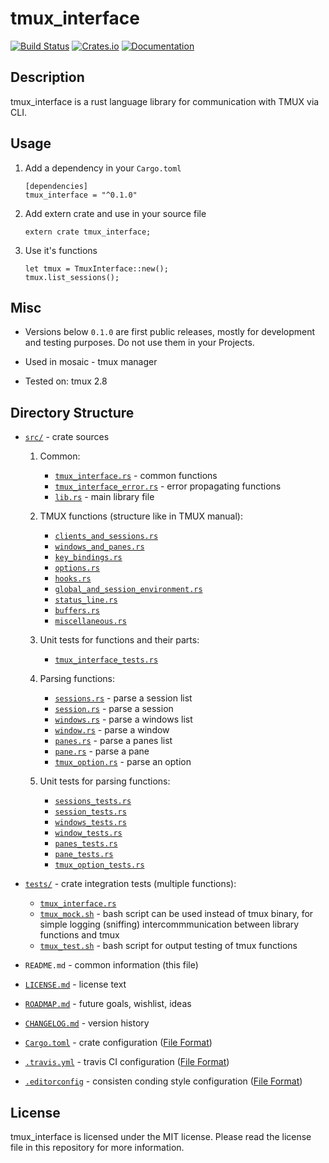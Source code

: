 # tmux_interface

[![Build Status](https://travis-ci.com/AntonGepting/tmux-interface-rs.svg?branch=master)](https://travis-ci.com/AntonGepting/tmux-interface-rs)
[![Crates.io](https://img.shields.io/crates/v/tmux_interface.svg)](https://crates.io/crates/tmux_interface)
[![Documentation](https://docs.rs/tmux_interface/badge.svg)](https://docs.rs/tmux_interface)

## Description

tmux_interface is a rust language library for communication with TMUX via CLI.


## Usage

1. Add a dependency in your `Cargo.toml`

    ```
    [dependencies]
    tmux_interface = "^0.1.0"
    ```

2. Add extern crate and use in your source file

    ```
    extern crate tmux_interface;
    ```

3. Use it's functions
    ```
    let tmux = TmuxInterface::new();
    tmux.list_sessions();
    ```


## Misc

- Versions below `0.1.0` are first public releases, mostly for development
and testing purposes. Do not use them in your Projects.

- Used in mosaic - tmux manager

- Tested on: tmux 2.8

<!---
## Project Structure
-->


## Directory Structure

- [`src/`](src/) - crate sources

    1. Common:

        - [`tmux_interface.rs`](src/tmux_interface.rs) - common functions
        - [`tmux_interface_error.rs`](src/tmux_interface_error.rs) - error propagating functions
        - [`lib.rs`](src/lib.rs) - main library file

    2. TMUX functions (structure like in TMUX manual):

        - [`clients_and_sessions.rs`](src/clients_and_sessions.rs)
        - [`windows_and_panes.rs`](src/windows_and_panes.rs)
        - [`key_bindings.rs`](src/key_bindings.rs)
        - [`options.rs`](src/options.rs)
        - [`hooks.rs`](src/hooks.rs)
        - [`global_and_session_environment.rs`](src/global_and_session_environment.rs)
        - [`status_line.rs`](src/status_line.rs)
        - [`buffers.rs`](src/buffers.rs)
        - [`miscellaneous.rs`](src/miscellaneous.rs)

    3. Unit tests for functions and their parts:

        - [`tmux_interface_tests.rs`](src/tmux_interface_tests.rs)

    4. Parsing functions:

        - [`sessions.rs`](src/sessions.rs) - parse a session list
        - [`session.rs`](src/session.rs) - parse a session
        - [`windows.rs`](src/windows.rs) - parse a windows list
        - [`window.rs`](src/window.rs) - parse a window
        - [`panes.rs`](src/panes.rs) - parse a panes list
        - [`pane.rs`](src/pane.rs) - parse a pane
        - [`tmux_option.rs`](src/tmux_option.rs) - parse an option

    5. Unit tests for parsing functions:

        - [`sessions_tests.rs`](src/sessions_tests.rs)
        - [`session_tests.rs`](src/session_tests.rs)
        - [`windows_tests.rs`](src/windows_tests.rs)
        - [`window_tests.rs`](src/window_tests.rs)
        - [`panes_tests.rs`](src/panes_tests.rs)
        - [`pane_tests.rs`](src/pane_tests.rs)
        - [`tmux_option_tests.rs`](src/tmux_option_tests.rs)

- [`tests/`](tests/) - crate integration tests (multiple functions):

    - [`tmux_interface.rs`](tests/tmux_interface.rs)
    - [`tmux_mock.sh`](tests/tmux_mock.sh) - bash script can be used instead of tmux binary, for simple logging
        (sniffing) intercommmunication between library functions and tmux
    - [`tmux_test.sh`](tests/tmux_test.sh) - bash script for output testing of tmux functions

- `README.md` - common information (this file)
- [`LICENSE.md`](LICENSE.md) - license text
- [`ROADMAP.md`](ROADMAP.md) - future goals, wishlist, ideas
- [`CHANGELOG.md`](CHANGELOG.md) - version history
- [`Cargo.toml`](Cargo.toml) - crate configuration ([File Format](https://doc.rust-lang.org/cargo/reference/manifest.html))
- [`.travis.yml`](.travis.yml) - travis CI configuration ([File Format](https://docs.travis-ci.com/user/tutorial/))
- [`.editorconfig`](.editorconfig) - consisten conding style configuration ([File Format](https://editorconfig.org/#file-format-details))


## License

tmux_interface is licensed under the MIT license. Please read the license
file in this repository for more information.
